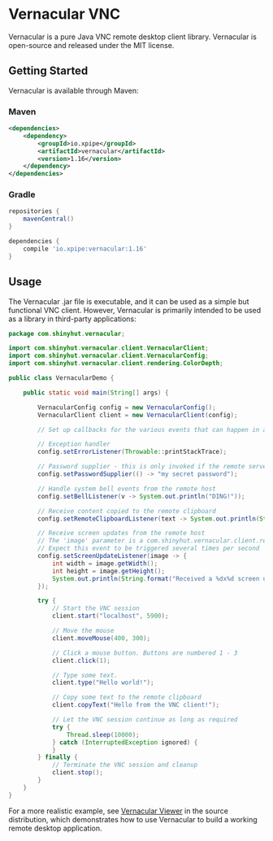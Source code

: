 # Vernacular VNC

Vernacular is a pure Java VNC remote desktop client library. Vernacular is open-source and
released under the MIT license.

## Getting Started

Vernacular is available through Maven:

### Maven

```xml
<dependencies>
    <dependency>
        <groupId>io.xpipe</groupId>
        <artifactId>vernacular</artifactId>
        <version>1.16</version>
    </dependency>
</dependencies>
```

### Gradle
```groovy
repositories {
    mavenCentral()
}

dependencies {
    compile 'io.xpipe:vernacular:1.16'
}
```

## Usage

The Vernacular .jar file is executable, and it can be used as a simple but functional VNC client. However, Vernacular
is primarily intended to be used as a library in third-party applications: 

```java
package com.shinyhut.vernacular;

import com.shinyhut.vernacular.client.VernacularClient;
import com.shinyhut.vernacular.client.VernacularConfig;
import com.shinyhut.vernacular.client.rendering.ColorDepth;

public class VernacularDemo {

    public static void main(String[] args) {

        VernacularConfig config = new VernacularConfig();
        VernacularClient client = new VernacularClient(config);

        // Set up callbacks for the various events that can happen in a VNC session

        // Exception handler
        config.setErrorListener(Throwable::printStackTrace);

        // Password supplier - this is only invoked if the remote server requires authentication
        config.setPasswordSupplier(() -> "my secret password");

        // Handle system bell events from the remote host
        config.setBellListener(v -> System.out.println("DING!"));

        // Receive content copied to the remote clipboard
        config.setRemoteClipboardListener(text -> System.out.println(String.format("Received copied text: %s", text)));

        // Receive screen updates from the remote host
        // The 'image' parameter is a com.shinyhut.vernacular.client.rendering.ImageBuffer containing a current snapshot of the remote desktop
        // Expect this event to be triggered several times per second
        config.setScreenUpdateListener(image -> {
            int width = image.getWidth();
            int height = image.getHeight();
            System.out.println(String.format("Received a %dx%d screen update", width, height));
        });

        try {
            // Start the VNC session
            client.start("localhost", 5900);

            // Move the mouse
            client.moveMouse(400, 300);

            // Click a mouse button. Buttons are numbered 1 - 3
            client.click(1);

            // Type some text.
            client.type("Hello world!");

            // Copy some text to the remote clipboard
            client.copyText("Hello from the VNC client!");

            // Let the VNC session continue as long as required
            try {
                Thread.sleep(10000);
            } catch (InterruptedException ignored) {
            }
        } finally {
            // Terminate the VNC session and cleanup
            client.stop();
        }
    }
}
```

For a more realistic example, see [Vernacular Viewer](/src/main/java/com/shinyhut/vernacular/VernacularViewer.java) in the source distribution, which demonstrates how to use Vernacular to build a working remote desktop application.
